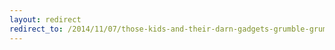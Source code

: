 ```yaml
---
layout: redirect
redirect_to: /2014/11/07/those-kids-and-their-darn-gadgets-grumble-grumble
---
```

